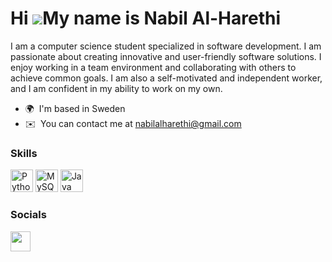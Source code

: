 Hi ![](https://user-images.githubusercontent.com/18350557/176309783-0785949b-9127-417c-8b55-ab5a4333674e.gif)My name is Nabil Al-Harethi
========================================================================================================================================

I am a computer science student specialized in software development. I am passionate about creating innovative and user-friendly software solutions. I enjoy working in a team environment and collaborating with others to achieve common goals. I am also a self-motivated and independent worker, and I am confident in my ability to work on my own.

* 🌍  I'm based in Sweden
* ✉️  You can contact me at [nabilalharethi@gmail.com](mailto:nabilalharethi@gmail.com)

### Skills


<p align="left">
<a href="https://www.python.org/" target="_blank" rel="noreferrer"><img src="https://raw.githubusercontent.com/danielcranney/readme-generator/main/public/icons/skills/python-colored.svg" width="36" height="36" alt="Python" /></a>
<a href="https://www.mysql.com/" target="_blank" rel="noreferrer"><img src="https://raw.githubusercontent.com/danielcranney/readme-generator/main/public/icons/skills/mysql-colored.svg" width="36" height="36" alt="MySQL" /></a>
<a href="[https://www.java.com/" target="_blank" rel="noreferrer"><img src="https://icons8.com/icon/13679/java" width="36" height="36" alt="Java" /></a>
</p>


### Socials

<p align="left"> <a href="https://www.linkedin.com/in/nabil-al-harethi-1b88a6122" target="_blank" rel="noreferrer"><img src="https://raw.githubusercontent.com/danielcranney/readme-generator/main/public/icons/socials/linkedin.svg" width="32" height="32" /></a></p>
